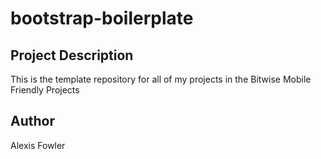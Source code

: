# bootstrap-boilerplate

## Project Description

This is the template repository for all of my projects in the Bitwise Mobile Friendly Projects

## Author

Alexis Fowler

